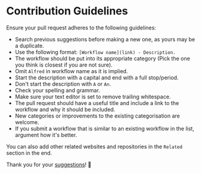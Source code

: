 # Contribution Guidelines
Ensure your pull request adheres to the following guidelines:
- Search previous suggestions before making a new one, as yours may be a duplicate.
- Use the following format: `[Workflow name](link) - Description.`
- The workflow should be put into its appropriate category (Pick the one you think is closest if you are not sure).
- Omit `Alfred` in workflow name as it is implied.
- Start the description with a capital and end with a full stop/period.
- Don't start the description with `A` or `An`.
- Check your spelling and grammar.
- Make sure your text editor is set to remove trailing whitespace.
- The pull request should have a useful title and include a link to the workflow and why it should be included.
- New categories or improvements to the existing categorisation are welcome.
- If you submit a workflow that is similar to an existing workflow in the list, argument how it's better.

You can also add other related websites and repositories in the `Related` section in the end.

Thank you for your [suggestions](https://github.com/learn-anything/alfred-workflows/edit/master/readme.md)! 💜
